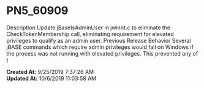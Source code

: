 # PN5_60909

Description Update jBaseIsAdminUser in jwinnt.c to eliminate the CheckTokenMembership call, eliminating requirement for elevated privileges to qualify as an admin user. Previous Release Behavior Several jBASE commands which require admin privileges would fail on Windows if the process was not running with elevated privileges. This prevented any of t  

**Created At:** 9/25/2019 7:37:26 AM  
**Updated At:** 10/6/2019 11:03:58 AM  

